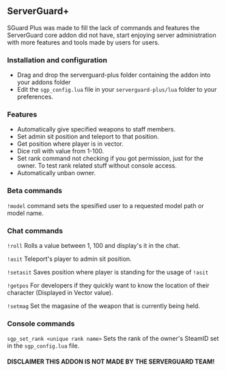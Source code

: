 ## ServerGuard+

SGuard Plus was made to fill the lack of commands and features the ServerGuard core addon did not have, start enjoying server administration with more features and tools made by users for users.

### Installation and configuration
- Drag and drop the serverguard-plus folder containing the addon into your addons folder
- Edit the `sgp_config.lua` file in your `serverguard-plus/lua` folder to your preferences.


### Features

-   Automatically give specified weapons to staff members.
-   Set admin sit position and teleport to that position.
-   Get position where player is in vector.
-   Dice roll with value from 1-100.
-   Set rank command not checking if you got permission, just for the owner. To test rank related stuff without console access.
-   Automatically unban owner.

### Beta commands
`!model` command sets the spesified user to a requested model path or model name.

### Chat commands

`!roll` Rolls a value between 1, 100 and display's it in the chat.

`!asit` Teleport's player to admin sit position.

`!setasit` Saves position where player is standing for the usage of `!asit`

`!getpos` For developers if they quickly want to know the location of their character (Displayed in Vector value).

`!setmag` Set the magasine of the weapon that is currently being held.

### Console commands

`sgp_set_rank <unique rank name>` Sets the rank of the owner's SteamID set in the `sgp_config.lua` file.

#### DISCLAIMER THIS ADDON IS NOT MADE BY THE SERVERGUARD TEAM!
